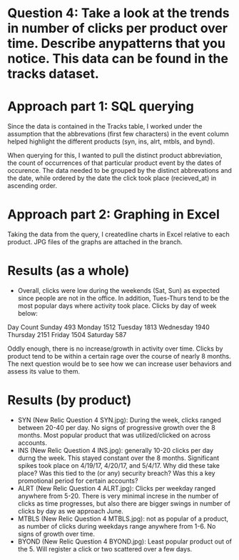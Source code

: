 # Question 4: Take a look at the trends in number of clicks per product over time. Describe anypatterns that you notice. This data can be found in the tracks dataset.

# Approach part 1: SQL querying

Since the data is contained in the Tracks table, I worked under the assumption that the abbrevations (first few characters) in the event column helped highlight the different products (syn, ins, alrt, mtbls, and bynd). 

When querying for this, I wanted to pull the distinct product abbreviation, the count of occurrences of that particular product event by the dates of occurence. The data needed to be grouped by the distinct abbrevations and the date, while ordered by the date the click took place (recieved_at) in ascending order.

# Approach part 2: Graphing in Excel

Taking the data from the query, I createdline charts in Excel relative to each product. JPG files of the graphs are attached in the branch. 

# Results (as a whole)

- Overall, clicks were low during the weekends (Sat, Sun) as expected since people are not in the office. In addition, Tues-Thurs tend to be the most popular days where activity took place. Clicks by day of week below:

Day     Count
Sunday  493
Monday  1512
Tuesday   1813
Wednesday 1940
Thursday	2151
Friday	1504
Saturday	587

Oddly enough, there is no increase/growth in activity over time. Clicks by product tend to be within a certain rage over the course of nearly 8 months. The next question would be to see how we can increase user behaviors and assess its value to them.

# Results (by product) 
- SYN (New Relic Question 4 SYN.jpg): During the week, clicks ranged between 20-40 per day. No signs of progressive growth over the 8 months. Most popular product that was utilized/clicked on across accounts.
- INS (New Relic Question 4 INS.jpg): generally 10-20 clicks per day durng the week. This stayed constant over the 8 months. Significant spikes took place on 4/19/17, 4/20/17, and 5/4/17. Why did these take place? Was this tied to the (or any) security breach? Was this a key promotional period for certain accounts?
- ALRT (New Relic Question 4 ALRT.jpg): Clicks per weekday ranged anywhere from 5-20. There is very minimal increse in the number of clicks as time progresses, but also there are bigger swings in number of clicks by day as we approach June.
- MTBLS (New Relic Question 4 MTBLS.jpg): not as popular of a product, as number of clicks during weekdays range anywhere from 1-6. No signs of growth over time.
- BYOND (New Relic Question 4 BYOND.jpg): Least popular product out of the 5. Will register a click or two scattered over a few days. 




